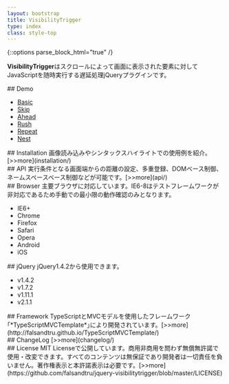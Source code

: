 ```yaml
---
layout: bootstrap
title: VisibilityTrigger
type: index
class: style-top
---
```


{::options parse_block_html="true" /}

**VisibilityTrigger**はスクロールによって画面に表示された要素に対してJavaScriptを随時実行する遅延処理jQueryプラグインです。

<div class="row">
<div class="col-md-4">
## Demo

* <a href="demo/basic/" target="_blank" title="基本動作">Basic</a>
* <a href="demo/skip/" target="_blank" title="スクロール途中の要素をスキップ">Skip</a>
* <a href="demo/ahead/" target="_blank" title="画面端からの距離設定">Ahead</a>
* <a href="demo/rush/" target="_blank" title="あらかじめ動作させる要素数設定">Rush</a>
* <a href="demo/repeat/" target="_blank" title="繰り返し実行">Repeat</a>
* <a href="demo/nest/" target="_blank" title="個別のスクロール領域での動作">Nest</a>

</div>

<div class="col-md-4">
## Installation
画像読み込みやシンタックスハイライトでの使用例を紹介。[>>more](installation/)
</div>

<div class="col-md-4">
## API
実行条件となる画面端からの距離の設定、多重登録、DOMベース制御、ネームスペースベース制御などが可能です。[>>more](api/)
</div>

</div>

<div class="row">
<div class="col-md-4">
## Browser
主要ブラウザに対応しています。IE6-8はテストフレームワークが非対応であるため手動での最小限の動作確認のみとなります。

* IE6+
* Chrome
* Firefox
* Safari
* Opera
* Android
* iOS
</div>

<div class="col-md-4">
## jQuery
jQuery1.4.2から使用できます。

* v1.4.2
* v1.7.2
* v1.11.1
* v2.1.1
</div>

<div class="col-md-4">
## Framework
TypeScriptとMVCモデルを使用したフレームワーク｢*TypeScriptMVCTemplate*｣により開発されています。[>>more](http://falsandtru.github.io/TypeScriptMVCTemplate/)
</div>

</div>

<div class="row">
<div class="col-md-4">
## ChangeLog
[>>more](changelog/)
</div>

<div class="col-md-4">
## License
MIT Licenseで公開しています。商用非商用を問わず無償無許諾で使用・改変できます。すべてのコンテンツは無保証であり開発者は一切責任を負いません。著作権表示と本許諾表示は必要です。[>>more](https://github.com/falsandtru/jquery-visibilitytrigger/blob/master/LICENSE)
</div>

</div>
